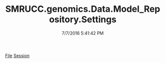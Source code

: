 ﻿---
title: SMRUCC.genomics.Data.Model_Repository.Settings
date: 7/7/2016 5:41:42 PM
---

[File](T-SMRUCC.genomics.Data.Model_Repository.Settings.File.html)
[Session](T-SMRUCC.genomics.Data.Model_Repository.Settings.Session.html)
